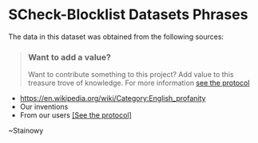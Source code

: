 # SCheck-Blocklist Datasets Phrases

The data in this dataset was obtained from the following sources: 

> ### Want to add a value?
> Want to contribute something to this project? Add value to this treasure trove of knowledge. For more information [see the protocol](https://github.com/SCheck-Blocklist/Datasets/blob/main/Modification-Protocol.md)

- https://en.wikipedia.org/wiki/Category:English_profanity
- Our inventions
- From our users [[See the protocol]](https://github.com/SCheck-Blocklist/Datasets/blob/main/Modification-Protocol.md)

~Stainowy
